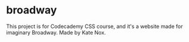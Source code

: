 # broadway

This project is for Codecademy CSS course, and it's a website made for imaginary Broadway. Made by Kate Nox.
